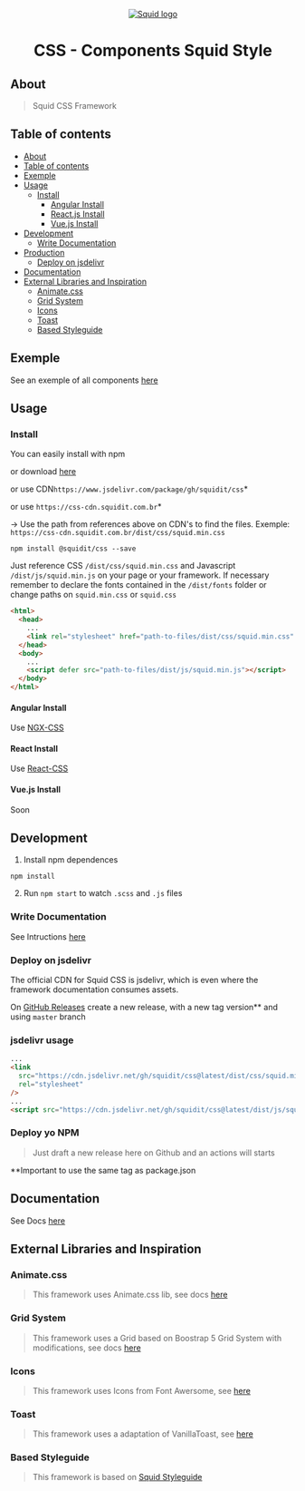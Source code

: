 <p align="center">
  <a href="https://squidit.com.br" target='_blank'>
    <img src="https://storage.googleapis.com/squid-static/squid/logos/logoSquid-pink.svg" alt="Squid logo">
  </a>
</p>

<h1 align="center">CSS - Components Squid Style</h1>

## About

> Squid CSS Framework

## Table of contents

- [About](#about)
- [Table of contents](#table-of-contents)
- [Exemple](#exemple)
- [Usage](#usage)
  - [Install](#install)
    - [Angular Install](#angular-install)
    - [React.js Install](#reactjs-install)
    - [Vue.js Install](#vuejs-install)
- [Development](#development)
  - [Write Documentation](#write-documentation)
- [Production](#production)
  - [Deploy on jsdelivr](#deploy-on-jsdelivr)
- [Documentation](#documentation)
- [External Libraries and Inspiration](#external-libraries-and-inspiration)
  - [Animate.css](#animatecss)
  - [Grid System](#grid-system)
  - [Icons](#icons)
  - [Toast](#toast)
  - [Based Styleguide](#based-styleguide)

## Exemple

See an exemple of all components [here](https://squidit.github.io/css/)

## Usage

### Install

You can easily install with npm

or download [here](https://github.com/squidit/css/releases)

or use CDN`https://www.jsdelivr.com/package/gh/squidit/css`\*

or use `https://css-cdn.squidit.com.br`\*

-> Use the path from references above on CDN's to find the files. Exemple: `https://css-cdn.squidit.com.br/dist/css/squid.min.css`

`npm install @squidit/css --save`

Just reference CSS `/dist/css/squid.min.css` and Javascript `/dist/js/squid.min.js` on your page or your framework.
If necessary remember to declare the fonts contained in the `/dist/fonts` folder or change paths on `squid.min.css` or `squid.css`

```html
<html>
  <head>
    ...
    <link rel="stylesheet" href="path-to-files/dist/css/squid.min.css" />
  </head>
  <body>
    ...
    <script defer src="path-to-files/dist/js/squid.min.js"></script>
  </body>
</html>
```

#### Angular Install

Use [NGX-CSS](https://github.com/squidit/ngx-css)

#### React Install

Use [React-CSS](https://github.com/squidit/react-css)

#### Vue.js Install

Soon

## Development

1. Install npm dependences

`npm install`

2. Run `npm start` to watch `.scss` and `.js` files

### Write Documentation

See Intructions [here](https://github.com/squidit/css/blob/master/src/docs/README.md)

### Deploy on jsdelivr

The official CDN for Squid CSS is jsdelivr, which is even where the framework documentation consumes assets.

On [GitHub Releases](https://github.com/squidit/css/releases) create a new release, with a new tag version\*\* and using `master` branch

### jsdelivr usage

```html
...
<link
  src="https://cdn.jsdelivr.net/gh/squidit/css@latest/dist/css/squid.min.css"
  rel="stylesheet"
/>
...
<script src="https://cdn.jsdelivr.net/gh/squidit/css@latest/dist/js/squid.min.js"></script>
```

### Deploy yo NPM

> Just draft a new release here on Github and an actions will starts

\*\*Important to use the same tag as package.json

## Documentation

See Docs [here](https://css.squidit.com.br)

## External Libraries and Inspiration

### Animate.css

> This framework uses Animate.css lib, see docs [here](https://animate.style/)

### Grid System

> This framework uses a Grid based on Boostrap 5 Grid System with modifications, see docs [here](https://getbootstrap.com/docs/5.0/)

### Icons

> This framework uses Icons from Font Awersome, see [here](https://fontawesome.com/)

### Toast

> This framework uses a adaptation of VanillaToast, see [here](https://github.com/talsu/vanilla-toast)

### Based Styleguide

> This framework is based on [Squid Styleguide](https://www.figma.com/file/jgIT00DpxPCgaFwxlN7BZv/PADRONIZA%C3%87%C3%83O?node-id=0%3A1)
